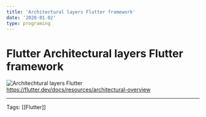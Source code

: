 ```yaml
---
title: 'Architectural layers Flutter framework'
date: '2020-01-02'
type: programing 
---
```


# Flutter Architectural layers Flutter framework

![Architechtural layers Flutter](flutter-archdiagram.png)
https://flutter.dev/docs/resources/architectural-overview

---
Tags: [[Flutter]] 